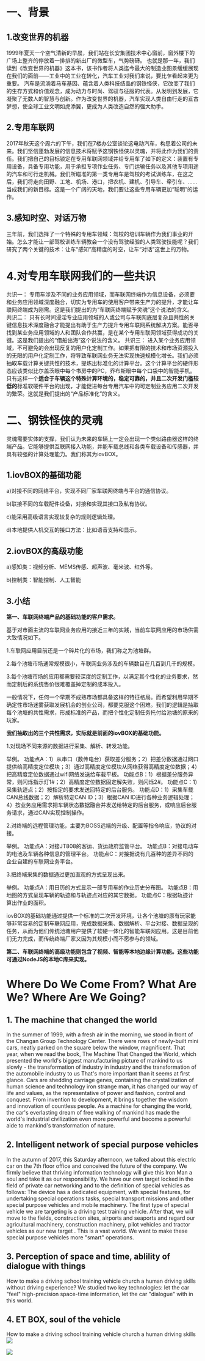 # 一、背景 #
## 1.改变世界的机器 ##
1999年夏天一个空气清新的早晨，我们站在长安集团技术中心窗前，窗外楼下的广场上整齐的停放着一排排的新出厂的微型车，气势磅礴。
也就是那一年，我们读到《改变世界的机器》这本书，该书作者将人类迄今最大的制造业图景缓缓展现在我们的面前——工业中的工业在转化，汽车工业对我们来说，要比乍看起来更为重要。
汽车是流淌着马车基因、蕴含着人类科技结晶的钢铁怪侠，它改变了我们的生存方式和价值观念，成为动力与时尚、驾驭与征服的代表。从发明到发展，它凝聚了无数人的智慧与创新。作为改变世界的机器，汽车实现人类自由行走的亘古梦想，使全球工业文明如虎添翼，更成为人类改造自然的强大助手。
## 2.专用车联网 ##
2017年秋天这个周六的下午，我们在7楼办公室谈论这电动汽车，构思着公司的未来。我们坚信蓬勃发展的信息技术将赋予这钢铁怪侠以灵魂，并将此作为我们的责任。我们把自己的目标锁定在专用车联网领域并给专用车了如下的定义：装置有专用设备，具备专用功能，用于承担专项作业任务、专门运输任务以及其他专项用途的汽车和可行走机械。我们所瞄准的第一类专用车是驾校的考试训练车，在这之后，我们将走向田野、工地、机场、港口，把农机、建机、引导车、牵引车、……当成我们的新目标。这是一个广阔的天地，我们要让这些专用车辆更加“聪明”的运作。
## 3.感知时空、对话万物 ##
三年前，我们选择了一个特殊的专用车领域：驾校的培训车辆作为我们事业的开始。怎么才能让一部驾校训练车辆教会一个没有驾驶经验的人类驾驶技能呢？我们研究了两个关键的技术：让车“感知”高精度的时空，让车“对话”这世上的万物。
# 4.对专用车联网我们的一些共识 #
共识一：
专用车涉及不同的业务应用领域，而车联网终端作为信息设备，必须要和业务应用领域深度融合，切实为专用车的使用客户带来生产力的提升，才能让车联网终端成为刚需。这是我们提出的为“车联网终端赋予灵魂”这个说法的含义。
共识二：
只有长时间浸淫专业应用领域的人或公司与车联网底层复杂且共性的关键信息技术深度融合才能提出有助于生产力提升专用车联网系统解决方案。能否寻找到某业务应用领域的人和团队合作共赢，是在某个专用车联网领域获得成功的关键。这是我们提出的“借船出海”这个说法的含义。
共识三：
进入某个业务应用领域，不可避免的会出现反复的用户化定制工作。如果把有限的技术和市场资源投入的无限的用户化定制工作，将导致车联网业务无法实现快速规模化增长。我们必须抽取车载计算关键共性的技术，提炼出标准化的计算平台。这个计算平台的硬件形态应该类似比尔盖茨眼中每个书房中的PC，乔布斯眼中每个口袋中的智能手机。只有这样一个**适合于车辆这个特殊计算环境的，稳定可靠的，并且二次开发门槛较低的**标准软硬件平台的出现，才能促进每台专用汽车中的可定制业务应用二次开发的繁荣。这就是我们提出的“产品标准化”的含义。
# 二、钢铁怪侠的灵魂 #
灵魂需要实体的支撑，我们认为未来的车辆上一定会出现一个类似路由器这样的终端产品。它能够提供互联网接入功能，并能车载总线和各类车载设备和传感器，并具有较强的计算处理能力。我们称其为iovBOX。
## 1.iovBOX的基础功能 ##
a)对接不同的网络平台，实现不同厂家车联网终端与平台的通信协议。

b)联接不同的车载配件设备，对接和实现其接口及私有协议。

c)能采用高级语言实现较复杂的规则逻辑处理。

d)本地提供人机交互的接口方法：比如语音支持和显示。

## 2.iovBOX的高级功能 ##
a)感知类：视频分析、MEMS传感、超声波、毫米波、红外等。

b)控制类：智能控制、人工智能
## 3.小结 ##
**第一、车联网终端产品的基础功能的客户需求。**

基于对市面主流的车联网业务应用的接近三年的实践，当前车联网应用的市场供需大致情况如下。

1.车联网应用目前还是一个碎片化的市场，我们称之为池塘群。

2.每个池塘市场通常规模很小，车联网业务涉及的车辆数目在几百到几千的规模。

3.每个池塘市场的应用都需要较深度的定制工作，以满足其个性化的业务要求，然而定制后的系统售价很难覆盖掉定制的成本投入。

一般情况下，任何一个早期不成熟市场都具备这样的特征格局。而希望利用早期不确定性市场迷雾获取发展机会的创业公司，都要克服这个困难。我们的逻辑是抽取每个池塘的共性需求，形成标准的产品，而把个性化定制任务托付给池塘的原来的玩家。

**我们抽取出的三个共性需求，实际就是前面的iovBOX的基础功能。**

1.对现场不同来源的数据进行采集、解析、转发功能。

举例。
功能点A：1）从串口（数传电台）获取差分服务；2）把差分数据通过网口提供给高精度定位模块；3）通过高精度定位模块从网络获得高精度定位数据；4）把高精度定位数据通过wifi网络发送给车载平板。
功能点B：1）根据差分服务异常，则闪烁指示灯1#；2）高精度定位数据固定解失败，则闪烁2#。
功能点C：1）采集轨迹点；2）按指定的要求发送回特定的后台服务。
功能点D：1）采集车载CAN总线数据；2）解析特定CAN ID；3）根据CAN ID进行各种业务逻辑处理；4）按业务应用需求把车辆状态数据融合并发送给特定的后台服务，或响应后台服务请求，通过CAN实现控制操作。

2.对终端的远程管理功能，主要为BOSS远端的升级、配置等指令响应，协议的对接。

举例。
功能点A：对接JT808的客运、货运政府监管平台。
功能点B：对接电动车的电池及车辆各种信息的管理平台。
功能点C：对接据说有几百种的差异不同的企业自建的车联网业务平台。

3.把终端采集的数据通过更加直观的方式呈现出来。

举例。
功能点A：用日历的方式显示一部专用车的作业历史分布图。
功能点B：用地图的方式呈现车辆的轨迹和与轨迹点对应的其它数据。
功能点C：根据轨迹计算出作业的面积。

iovBOX的基础功能通过提供一个标准的二次开发环境，让各个池塘的原有玩家能够非常容易的定制车联网应用，完成数据采集、数据解析、平台对接、数据呈现的任务，从而为他们传统池塘用户提供了软硬一体化的智能车联网应用。这是目前他们无力完成，而传统终端厂家又因为其规模小而不愿参与的领域。

**第二、车联网终端的高级功能则包含了视频、智能等本地边缘计算功能。这些功能可通过NodeJS的本地C库来实现。**



# Where Do We Come From? What Are We? Where Are We Going? #
## 1. The machine that changed the world  ##
In the summer of 1999, with a fresh air in the morning, we stood in front of the Changan Group Technology Center. There were rows of newly-built mini cars, neatly parked on the square below the window, magnificent.
That year, when we read the book, The Machine That Changed the World, which presented the world's biggest manufacturing picture of mankind to us slowly - the transformation of industry in industry and the transformation of the automobile industry to us That's more important than it seems at first glance.
Cars are shedding carriage genes, containing the crystallization of human science and technology iron strange man, it has changed our way of life and values, as the representative of power and fashion, control and conquest. From invention to development, it brings together the wisdom and innovation of countless people. As a machine for changing the world, the car's everlasting dream of free walking of mankind has made the world's industrial civilization even more powerful and become a powerful aide to mankind's transformation of nature.
## 2. Intelligent network of special purpose vehicles ##
In the autumn of 2017, this Saturday afternoon, we talked about this electric car on the 7th floor office and conceived the future of the company. We firmly believe that thriving information technology will give this Iron Man a soul and take it as our responsibility. We have our own target locked in the field of private car networking and to the definition of special vehicles as follows: The device has a dedicated equipment, with special features, for undertaking special operations tasks, special transport missions and other special purpose vehicles and mobile machinery. The first type of special vehicle we are targeting is a driving test training vehicle. After that, we will move to the fields, construction sites, airports and seaports and regard our agricultural machinery, construction machinery, pilot vehicles and tractor vehicles as our new target . This is a vast world. We want to make these special purpose vehicles more "smart" operations.
## 3. Perception of space and time, ablility of dialogue with things  ##
How to make a driving school training vehicle church a human driving skills without driving experience? We studied two key technologies: let the car "feel" high-precision space-time information, let the car "dialogue" with in this world.
## 4. ET BOX, soul of the vehicle ##
How to make a driving school training vehicle church a human driving skills 
![](http://a1.qpic.cn/psb?/20d33643-6729-4508-90f7-3e6c4dea7187/AEE4o0cdOkBvrZ.S7kUF.NIE2NLa.THHL4Juafk1XUg!/b/dOAAAAAAAAAA&ek=1&kp=1&pt=0&su=0110831745&tm=1509904800&sce=0-12-12&rf=2-9)

![](http://a3.qpic.cn/psb?/20d33643-6729-4508-90f7-3e6c4dea7187/euU1f5GzCqtT2tj4hH6CG3KEZeplZPPgpD8bSswYr.M!/b/dG4AAAAAAAAA&ek=1&kp=1&pt=0&su=083317297&tm=1509904800&sce=0-12-12&rf=2-9)


